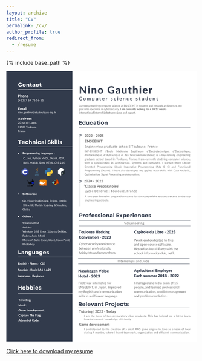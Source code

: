 ```yaml
---
layout: archive
title: "CV"
permalink: /cv/
author_profile: true
redirect_from:
  - /resume
---
```


{% include base_path %}

![CV](/files/CV-1.png)

<a href="/CV.pdf" download>Click here to download my resume</a>

